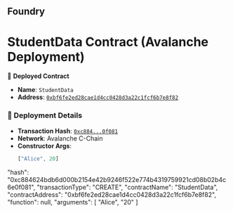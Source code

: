 ## Foundry

# StudentData Contract (Avalanche Deployment)

📌 **Deployed Contract**  
- **Name**: `StudentData`  
- **Address**: [`0xbf6fe2ed28cae1d4cc0428d3a22c1fcf6b7e8f82`](https://snowtrace.io/address/0xbf6fe2ed28cae1d4cc0428d3a22c1fcf6b7e8f82)  

### 📜 Deployment Details
- **Transaction Hash**: [`0xc884...0f081`](https://snowtrace.io/tx/0xc884624bdb6d000b2154e42b9246f522e774b4319759921cd08b02b4c6e0f081)  
- **Network**: Avalanche C-Chain  
- **Constructor Args**:  
  ```js
  ["Alice", 20]

 "hash": "0xc884624bdb6d000b2154e42b9246f522e774b4319759921cd08b02b4c6e0f081",
      "transactionType": "CREATE",
      "contractName": "StudentData",
      "contractAddress": "0xbf6fe2ed28cae1d4cc0428d3a22c1fcf6b7e8f82",
      "function": null,
      "arguments": [
        "Alice",
        "20"
      ]

